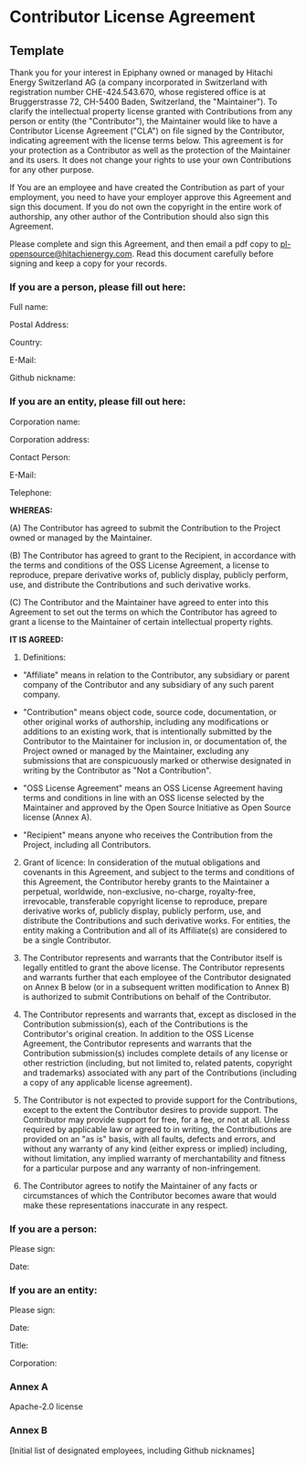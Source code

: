 # Contributor License Agreement

## Template

Thank you for your interest in Epiphany owned or managed by Hitachi Energy Switzerland AG (a company incorporated in Switzerland with registration number CHE-424.543.670, whose registered office is at Bruggerstrasse 72, CH-5400 Baden, Switzerland, the "Maintainer"). To clarify the intellectual property license granted with Contributions from any person or entity (the "Contributor"), the Maintainer would like to have a Contributor License Agreement ("CLA") on file signed by the Contributor, indicating agreement with the license terms below. This agreement is for your protection as a Contributor as well as the protection of the Maintainer and its users. It does not change your rights to use your own Contributions for any other purpose.

If You are an employee and have created the Contribution as part of your employment, you need to have your employer approve this Agreement and sign this document. If you do not own the copyright in the entire work of authorship, any other author of the Contribution should also sign this Agreement.

Please complete and sign this Agreement, and then email a pdf copy to pl-opensource@hitachienergy.com. Read this document carefully before signing and keep a copy for your records.

### If you are a person, please fill out here:

Full name:

Postal Address:

Country:

E-Mail:

Github nickname:

### If you are an entity, please fill out here:

Corporation name:

Corporation address:

Contact Person:

E-Mail:

Telephone:

**WHEREAS:**

(A) The Contributor has agreed to submit the Contribution to the Project owned or managed by the Maintainer.

(B) The Contributor has agreed to grant to the Recipient, in accordance with the terms and conditions of the OSS License Agreement, a license to reproduce, prepare derivative works of, publicly display, publicly perform, use, and distribute the Contributions and such derivative works.

(C) The Contributor and the Maintainer have agreed to enter into this Agreement to set out the terms on which the Contributor has agreed to grant a license to the Maintainer of certain intellectual property rights.

**IT IS AGREED:**

1. Definitions:

  - "Affiliate" means in relation to the Contributor, any subsidiary or parent company of the Contributor and any subsidiary of any such parent company.

  - "Contribution" means object code, source code, documentation, or other original works of authorship, including any modifications or additions to an existing work, that is intentionally submitted by the Contributor to the Maintainer for inclusion in, or documentation of, the Project owned or managed by the Maintainer, excluding any submissions that are conspicuously marked or otherwise designated in writing by the Contributor as "Not a Contribution".

  - "OSS License Agreement" means an OSS License Agreement having terms and conditions in line with an OSS license selected by the Maintainer and approved by the Open Source Initiative as Open Source license (Annex A).

  - "Recipient" means anyone who receives the Contribution from the Project, including all Contributors.

2. Grant of licence: In consideration of the mutual obligations and covenants in this Agreement, and subject to the terms and conditions of this Agreement, the Contributor hereby grants to the Maintainer a perpetual, worldwide, non-exclusive, no-charge, royalty-free, irrevocable, transferable copyright license to reproduce, prepare derivative works of, publicly display, publicly perform, use, and distribute the Contributions and such derivative works. For entities, the entity making a Contribution and all of its Affiliate(s) are considered to be a single Contributor.

3. The Contributor represents and warrants that the Contributor itself is legally entitled to grant the above license. The Contributor represents and warrants further that each employee of the Contributor designated on Annex B below (or in a subsequent written modification to Annex B) is authorized to submit Contributions on behalf of the Contributor.

4. The Contributor represents and warrants that, except as disclosed in the Contribution submission(s), each of the Contributions is the Contributor's original creation. In addition to the OSS License Agreement, the Contributor represents and warrants that the Contribution submission(s) includes complete details of any license or other restriction (including, but not limited to, related patents, copyright and trademarks) associated with any part of the Contributions (including a copy of any applicable license agreement).

5. The Contributor is not expected to provide support for the Contributions, except to the extent the Contributor desires to provide support. The Contributor may provide support for free, for a fee, or not at all. Unless required by applicable law or agreed to in writing, the Contributions are provided on an "as is" basis, with all faults, defects and errors, and without any warranty of any kind (either express or implied) including, without limitation, any implied warranty of merchantability and fitness for a particular purpose and any warranty of non-infringement.

6. The Contributor agrees to notify the Maintainer of any facts or circumstances of which the Contributor becomes aware that would make these representations inaccurate in any respect.

### If you are a person:

Please sign:

Date:

### If you are an entity:

Please sign:

Date:

Title:

Corporation:

### Annex A

Apache-2.0 license

### Annex B

[Initial list of designated employees, including Github nicknames]
